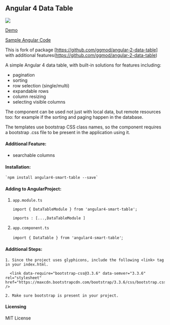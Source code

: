 ## Angular 4 Data Table
<a href="https://nodei.co/npm/angular4-smart-table/"><img src="https://nodei.co/npm/angular4-smart-table.png"></a>


<a href="https://angular4-smart-table-demo.herokuapp.com/">Demo</a>


<a href="https://github.com/idhruvs/angular4-smart-table-demo">Sample Angular Code</a>

This is fork of package [https://github.com/ggmod/angular-2-data-table] with additional features(https://github.com/ggmod/angular-2-data-table)

A simple Angular 4 data table, with built-in solutions for features including:

* pagination
* sorting
* row selection (single/multi)
* expandable rows
* column resizing
* selecting visible columns

The component can be used not just with local data, but remote resources too: for example if the sorting and paging happen in the database.

The templates use bootstrap CSS class names, so the component requires a bootstrap .css file to be present in the application using it.

#### Additional Feature:
* searchable columns

#### Installation:
	`npm install angular4-smart-table --save`

#### Adding to AngularProject:

1. `app.module.ts`

	`import { DataTableModule } from 'angular4-smart-table';`

	`imports : [...,DataTableModule ]`

2.  `app.component.ts`

	`import { DataTable } from 'angular4-smart-table'`;
    
#### Additional Steps: 
	1. Since the project uses glyphicons, include the following <link> tag in your index.html.
	
	  <link data-require="bootstrap-css@3.3.6" data-semver="3.3.6" rel="stylesheet" href="https://maxcdn.bootstrapcdn.com/bootstrap/3.3.6/css/bootstrap.css" />

	2. Make sure bootstrap is present in your project.
  
#### Licensing
MIT License
